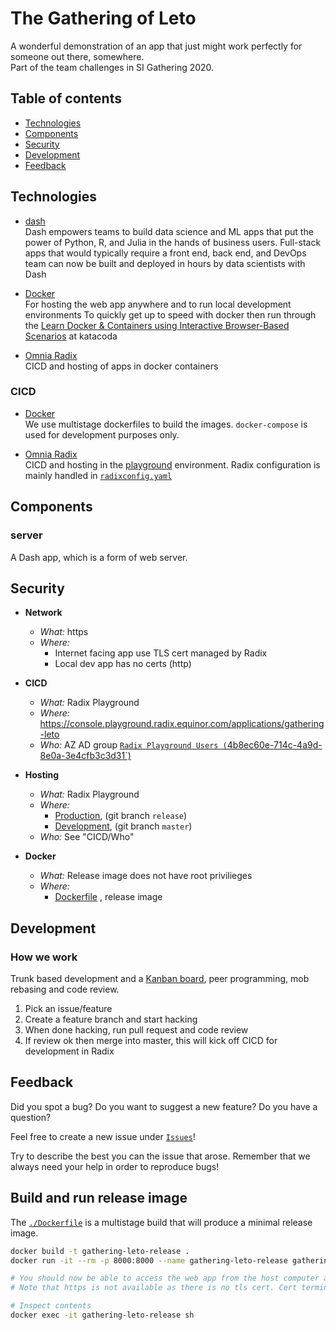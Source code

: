# The Gathering of Leto

A wonderful demonstration of an app that just might work perfectly for someone out there, somewhere.  
Part of the team challenges in SI Gathering 2020.

## Table of contents

- [Technologies](#technologies)
- [Components](#components)
- [Security](#security)
- [Development](#development)
- [Feedback](#feedback)

## Technologies

- [dash](https://plotly.com/dash/)  
  Dash empowers teams to build data science and ML apps that put the power of Python, R, and Julia in the hands of business users. Full-stack apps that would typically require a front end, back end, and DevOps team can now be built and deployed in hours by data scientists with Dash

- [Docker](https://www.docker.com/)  
  For hosting the web app anywhere and to run local development environments
  To quickly get up to speed with docker then run through the [Learn Docker & Containers using Interactive Browser-Based Scenarios](https://www.katacoda.com/courses/docker) at katacoda  

- [Omnia Radix](https://www.radix.equinor.com/)  
  CICD and hosting of apps in docker containers


### CICD

- [Docker](https://www.docker.com/)  
  We use multistage dockerfiles to build the images.
  `docker-compose` is used for development purposes only.

- [Omnia Radix](https://www.radix.equinor.com/)  
  CICD and hosting in the [playground](https://console.playground.radix.equinor.com/applications/gathering-leto) environment.
  Radix configuration is mainly handled in [`radixconfig.yaml`](./radixconfig.yaml)


## Components

### server 
A Dash app, which is a form of web server.


## Security

- **Network**
  - _What:_ https
  - _Where:_
    - Internet facing app use TLS cert managed by Radix
    - Local dev app has no certs (http)

- **CICD**
  - _What:_ Radix Playground
  - _Where:_ https://console.playground.radix.equinor.com/applications/gathering-leto
  - _Who:_ AZ AD group [`Radix Playground Users (`4b8ec60e-714c-4a9d-8e0a-3e4cfb3c3d31`)](https://portal.azure.com/#blade/Microsoft_AAD_IAM/GroupDetailsMenuBlade/Overview/groupId/4b8ec60e-714c-4a9d-8e0a-3e4cfb3c3d31/adminUnitObjectId/)

- **Hosting**
  - _What:_ Radix Playground
  - _Where:_
    - [Production](https://gathering-leto.app.playground.radix.equinor.com/), (git branch `release`)
    - [Development](https://server-gathering-leto-development.playground.radix.equinor.com/), (git branch `master`)
  - _Who:_ See "CICD/Who"

- **Docker**
  - _What:_  Release image does not have root privilieges
  - _Where:_ 
    - [Dockerfile](./Dockerfile) , release image


## Development

### How we work

Trunk based development and a [Kanban board](https://github.com/equinor/gathering-leto/projects/2), peer programming, mob rebasing and code review. 

1. Pick an issue/feature
1. Create a feature branch and start hacking
1. When done hacking, run pull request and code review
1. If review ok then merge into master, this will kick off CICD for development in Radix

## Feedback
Did you spot a bug?
Do you want to suggest a new feature?
Do you have a question?

Feel free to create a new issue under [`Issues`](https://github.com/equinor/gathering-leto/issues)!

Try to describe the best you can the issue that arose.
Remember that we always need your help in order to reproduce bugs!


## Build and run release image

The [`./Dockerfile`](./Dockerfile) is a multistage build that will produce a minimal release image.


```sh
docker build -t gathering-leto-release .
docker run -it --rm -p 8000:8000 --name gathering-leto-release gathering-leto-release

# You should now be able to access the web app from the host computer at http://localhost:8000/
# Note that https is not available as there is no tls cert. Cert termination will be handled automatically by the host loadbalancer, in our case Radix.

# Inspect contents
docker exec -it gathering-leto-release sh
```